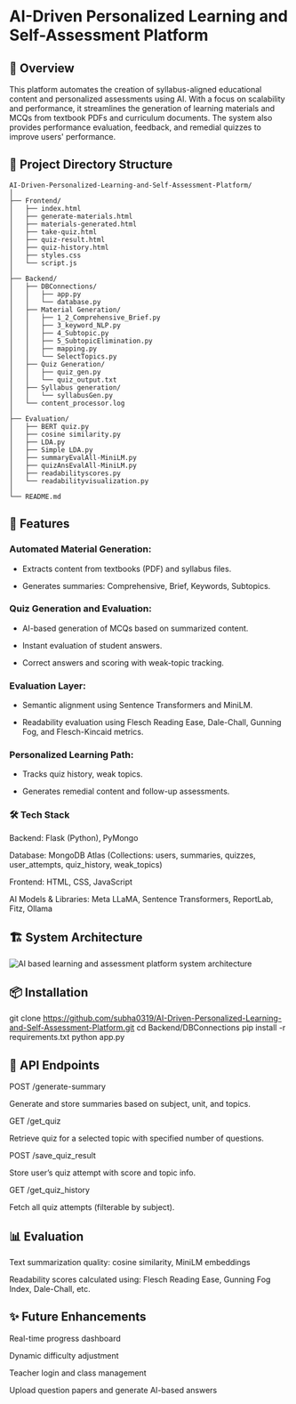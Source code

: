 # AI-Driven Personalized Learning and Self-Assessment Platform

## 📌 Overview

This platform automates the creation of syllabus-aligned educational content and personalized assessments using AI. With a focus on scalability and performance, it streamlines the generation of learning materials and MCQs from textbook PDFs and curriculum documents. The system also provides performance evaluation, feedback, and remedial quizzes to improve users' performance.

## 📁 Project Directory Structure
    
    AI-Driven-Personalized-Learning-and-Self-Assessment-Platform/
    │
    ├── Frontend/
    │   ├── index.html
    │   ├── generate-materials.html
    │   ├── materials-generated.html
    │   ├── take-quiz.html
    │   ├── quiz-result.html
    │   ├── quiz-history.html
    │   ├── styles.css
    │   └── script.js
    │
    ├── Backend/
    │   ├── DBConnections/
    │   │   ├── app.py
    │   │   └── database.py
    │   ├── Material Generation/
    │   │   ├── 1_2_Comprehensive_Brief.py
    │   │   ├── 3_keyword_NLP.py
    │   │   ├── 4_Subtopic.py
    │   │   ├── 5_SubtopicElimination.py
    │   │   ├── mapping.py
    │   │   └── SelectTopics.py
    │   ├── Quiz Generation/
    │   │   ├── quiz_gen.py
    │   │   └── quiz_output.txt
    │   ├── Syllabus generation/
    │   │   └── syllabusGen.py
    │   └── content_processor.log
    │
    ├── Evaluation/
    │   ├── BERT quiz.py
    │   ├── cosine similarity.py
    │   ├── LDA.py
    │   ├── Simple LDA.py
    │   ├── summaryEvalAll-MiniLM.py
    │   ├── quizAnsEvalAll-MiniLM.py
    │   ├── readabilityscores.py
    │   └── readabilityvisualization.py
    │
    └── README.md

## 🚀 Features

### Automated Material Generation:

- Extracts content from textbooks (PDF) and syllabus files.

- Generates summaries: Comprehensive, Brief, Keywords, Subtopics.

### Quiz Generation and Evaluation:

- AI-based generation of MCQs based on summarized content.

- Instant evaluation of student answers.

- Correct answers and scoring with weak-topic tracking.

### Evaluation Layer:

- Semantic alignment using Sentence Transformers and MiniLM.

- Readability evaluation using Flesch Reading Ease, Dale-Chall, Gunning Fog, and Flesch-Kincaid metrics.

### Personalized Learning Path:

- Tracks quiz history, weak topics.

- Generates remedial content and follow-up assessments.

### 🛠️ Tech Stack

Backend: Flask (Python), PyMongo

Database: MongoDB Atlas (Collections: users, summaries, quizzes, user_attempts, quiz_history, weak_topics)

Frontend: HTML, CSS, JavaScript

AI Models & Libraries: Meta LLaMA, Sentence Transformers, ReportLab, Fitz, Ollama

## 🏗️ System Architecture

![AI based learning and assessment platform system architecture](https://github.com/user-attachments/assets/7c08e94b-d8d4-4326-8632-c497f3cb1e2f)


## 📦 Installation

git clone https://github.com/subha0319/AI-Driven-Personalized-Learning-and-Self-Assessment-Platform.git
cd Backend/DBConnections
pip install -r requirements.txt
python app.py

## 🧪 API Endpoints

POST /generate-summary

Generate and store summaries based on subject, unit, and topics.

GET /get_quiz

Retrieve quiz for a selected topic with specified number of questions.

POST /save_quiz_result

Store user’s quiz attempt with score and topic info.

GET /get_quiz_history

Fetch all quiz attempts (filterable by subject).

## 📊 Evaluation

Text summarization quality: cosine similarity, MiniLM embeddings

Readability scores calculated using: Flesch Reading Ease, Gunning Fog Index, Dale-Chall, etc.

## ✨ Future Enhancements

Real-time progress dashboard

Dynamic difficulty adjustment

Teacher login and class management

Upload question papers and generate AI-based answers
